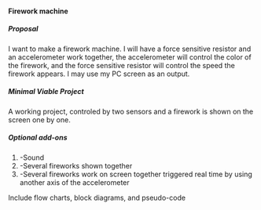 #### Firework machine

##### Proposal
I want to make a firework machine. I will have a force sensitive resistor and an accelerometer work together, the accelerometer will control the color of the firework, and the force sensitive resistor will control the speed the firework appears. I may use my PC screen as an output.

##### Minimal Viable Project
A working project, controled by two sensors and a firework is shown on the screen one by one.

##### Optional add-ons
 1. -Sound
 2. -Several fireworks shown together
 3. -Several fireworks work on screen together triggered real time by using another axis of the accelerometer

Include flow charts, block diagrams, and pseudo-code
